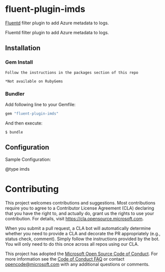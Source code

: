 # fluent-plugin-imds

[Fluentd](https://fluentd.org/) filter plugin to add Azure metadata to logs.

Fluentd filter plugin to add Azure metadata to logs.

## Installation

### Gem Install

```
Follow the instructions in the packages section of this repo

*Not available on RubyGems
```

### Bundler

Add following line to your Gemfile:

```ruby
gem "fluent-plugin-imds"
```

And then execute:

```
$ bundle
```

## Configuration

Sample Configuration:

<filter tag>
  @type imds
</filter>

# Contributing

This project welcomes contributions and suggestions.  Most contributions require you to agree to a
Contributor License Agreement (CLA) declaring that you have the right to, and actually do, grant us
the rights to use your contribution. For details, visit https://cla.opensource.microsoft.com.

When you submit a pull request, a CLA bot will automatically determine whether you need to provide
a CLA and decorate the PR appropriately (e.g., status check, comment). Simply follow the instructions
provided by the bot. You will only need to do this once across all repos using our CLA.

This project has adopted the [Microsoft Open Source Code of Conduct](https://opensource.microsoft.com/codeofconduct/).
For more information see the [Code of Conduct FAQ](https://opensource.microsoft.com/codeofconduct/faq/) or
contact [opencode@microsoft.com](mailto:opencode@microsoft.com) with any additional questions or comments.
